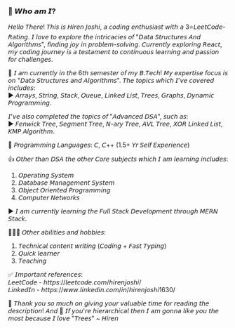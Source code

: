 ### 💖 𝙒𝙝𝙤 𝙖𝙢 𝙄?
𝘏𝘦𝘭𝘭𝘰 𝘛𝘩𝘦𝘳𝘦! 𝘛𝘩𝘪𝘴 𝘪𝘴 𝘏𝘪𝘳𝘦𝘯 𝘑𝘰𝘴𝘩𝘪, 𝘢 𝘤𝘰𝘥𝘪𝘯𝘨 𝘦𝘯𝘵𝘩𝘶𝘴𝘪𝘢𝘴𝘵 𝘸𝘪𝘵𝘩 𝘢 3⭐𝘓𝘦𝘦𝘵𝘊𝘰𝘥𝘦-𝘙𝘢𝘵𝘪𝘯𝘨. 𝘐 𝘭𝘰𝘷𝘦 𝘵𝘰 𝘦𝘹𝘱𝘭𝘰𝘳𝘦 𝘵𝘩𝘦 𝘪𝘯𝘵𝘳𝘪𝘤𝘢𝘤𝘪𝘦𝘴 𝘰𝘧 "𝘋𝘢𝘵𝘢 𝘚𝘵𝘳𝘶𝘤𝘵𝘶𝘳𝘦𝘴 𝘈𝘯𝘥 𝘈𝘭𝘨𝘰𝘳𝘪𝘵𝘩𝘮𝘴", 𝘧𝘪𝘯𝘥𝘪𝘯𝘨 𝘫𝘰𝘺 𝘪𝘯 𝘱𝘳𝘰𝘣𝘭𝘦𝘮-𝘴𝘰𝘭𝘷𝘪𝘯𝘨. 𝘊𝘶𝘳𝘳𝘦𝘯𝘵𝘭𝘺 𝘦𝘹𝘱𝘭𝘰𝘳𝘪𝘯𝘨 𝘙𝘦𝘢𝘤𝘵, 𝘮𝘺 𝘤𝘰𝘥𝘪𝘯𝘨 𝘫𝘰𝘶𝘳𝘯𝘦𝘺 𝘪𝘴 𝘢 𝘵𝘦𝘴𝘵𝘢𝘮𝘦𝘯𝘵 𝘵𝘰 𝘤𝘰𝘯𝘵𝘪𝘯𝘶𝘰𝘶𝘴 𝘭𝘦𝘢𝘳𝘯𝘪𝘯𝘨 𝘢𝘯𝘥 𝘱𝘢𝘴𝘴𝘪𝘰𝘯 𝘧𝘰𝘳 𝘤𝘩𝘢𝘭𝘭𝘦𝘯𝘨𝘦𝘴.

👋 𝘐 𝘢𝘮 𝘤𝘶𝘳𝘳𝘦𝘯𝘵𝘭𝘺 𝘪𝘯 𝘵𝘩𝘦 6𝘵𝘩 𝘴𝘦𝘮𝘦𝘴𝘵𝘦𝘳 𝘰𝘧 𝘮𝘺 𝘉.𝘛𝘦𝘤𝘩! 
𝘔𝘺 𝘦𝘹𝘱𝘦𝘳𝘵𝘪𝘴𝘦 𝘧𝘰𝘤𝘶𝘴 𝘪𝘴 𝘰𝘯 "𝘋𝘢𝘵𝘢 𝘚𝘵𝘳𝘶𝘤𝘵𝘶𝘳𝘦𝘴 𝘢𝘯𝘥 𝘈𝘭𝘨𝘰𝘳𝘪𝘵𝘩𝘮𝘴". 𝘛𝘩𝘦 𝘵𝘰𝘱𝘪𝘤𝘴 𝘸𝘩𝘪𝘤𝘩 𝘐'𝘷𝘦 𝘤𝘰𝘷𝘦𝘳𝘦𝘥 𝘪𝘯𝘤𝘭𝘶𝘥𝘦𝘴: <br>
▶️ 𝘈𝘳𝘳𝘢𝘺𝘴, 𝘚𝘵𝘳𝘪𝘯𝘨, 𝘚𝘵𝘢𝘤𝘬, 𝘘𝘶𝘦𝘶𝘦, 𝘓𝘪𝘯𝘬𝘦𝘥 𝘓𝘪𝘴𝘵, 𝘛𝘳𝘦𝘦𝘴, 𝘎𝘳𝘢𝘱𝘩𝘴, 𝘋𝘺𝘯𝘢𝘮𝘪𝘤 𝘗𝘳𝘰𝘨𝘳𝘢𝘮𝘮𝘪𝘯𝘨.

𝘐'𝘷𝘦 𝘢𝘭𝘴𝘰 𝘤𝘰𝘮𝘱𝘭𝘦𝘵𝘦𝘥 𝘵𝘩𝘦 𝘵𝘰𝘱𝘪𝘤𝘴 𝘰𝘧 "𝘈𝘥𝘷𝘢𝘯𝘤𝘦𝘥 𝘋𝘚𝘈", 𝘴𝘶𝘤𝘩 𝘢𝘴: <br>
▶️ 𝘍𝘦𝘯𝘸𝘪𝘤𝘬 𝘛𝘳𝘦𝘦, 𝘚𝘦𝘨𝘮𝘦𝘯𝘵 𝘛𝘳𝘦𝘦, 𝘕-𝘢𝘳𝘺 𝘛𝘳𝘦𝘦, 𝘈𝘝𝘓 𝘛𝘳𝘦𝘦, 𝘟𝘖𝘙 𝘓𝘪𝘯𝘬𝘦𝘥 𝘓𝘪𝘴𝘵, 𝘒𝘔𝘗 𝘈𝘭𝘨𝘰𝘳𝘪𝘵𝘩𝘮.

📢 𝘗𝘳𝘰𝘨𝘳𝘢𝘮𝘮𝘪𝘯𝘨 𝘓𝘢𝘯𝘨𝘶𝘢𝘨𝘦𝘴: 𝘊, 𝘊++ (1.5+ 𝘠𝘳 𝘚𝘦𝘭𝘧 𝘌𝘹𝘱𝘦𝘳𝘪𝘦𝘯𝘤𝘦)

👍 𝘖𝘵𝘩𝘦𝘳 𝘵𝘩𝘢𝘯 𝘋𝘚𝘈 𝘵𝘩𝘦 𝘰𝘵𝘩𝘦𝘳 𝘊𝘰𝘳𝘦 𝘴𝘶𝘣𝘫𝘦𝘤𝘵𝘴 𝘸𝘩𝘪𝘤𝘩 𝘐 𝘢𝘮 𝘭𝘦𝘢𝘳𝘯𝘪𝘯𝘨 𝘪𝘯𝘤𝘭𝘶𝘥𝘦𝘴:
1. 𝘖𝘱𝘦𝘳𝘢𝘵𝘪𝘯𝘨 𝘚𝘺𝘴𝘵𝘦𝘮
2. 𝘋𝘢𝘵𝘢𝘣𝘢𝘴𝘦 𝘔𝘢𝘯𝘢𝘨𝘦𝘮𝘦𝘯𝘵 𝘚𝘺𝘴𝘵𝘦𝘮
3. 𝘖𝘣𝘫𝘦𝘤𝘵 𝘖𝘳𝘪𝘦𝘯𝘵𝘦𝘥 𝘗𝘳𝘰𝘨𝘳𝘢𝘮𝘮𝘪𝘯𝘨
4. 𝘊𝘰𝘮𝘱𝘶𝘵𝘦𝘳 𝘕𝘦𝘵𝘸𝘰𝘳𝘬𝘴

▶️ 𝘐 𝘢𝘮 𝘤𝘶𝘳𝘳𝘦𝘯𝘵𝘭𝘺 𝘭𝘦𝘢𝘳𝘯𝘪𝘯𝘨 𝘵𝘩𝘦 𝘍𝘶𝘭𝘭 𝘚𝘵𝘢𝘤𝘬 𝘋𝘦𝘷𝘦𝘭𝘰𝘱𝘮𝘦𝘯𝘵 𝘵𝘩𝘳𝘰𝘶𝘨𝘩 𝘔𝘌𝘙𝘕 𝘚𝘵𝘢𝘤𝘬.

💁🏾‍♂️ 𝘖𝘵𝘩𝘦𝘳 𝘢𝘣𝘪𝘭𝘪𝘵𝘪𝘦𝘴 𝘢𝘯𝘥 𝘩𝘰𝘣𝘣𝘪𝘦𝘴:
1. 𝘛𝘦𝘤𝘩𝘯𝘪𝘤𝘢𝘭 𝘤𝘰𝘯𝘵𝘦𝘯𝘵 𝘸𝘳𝘪𝘵𝘪𝘯𝘨 (𝘊𝘰𝘥𝘪𝘯𝘨 + 𝘍𝘢𝘴𝘵 𝘛𝘺𝘱𝘪𝘯𝘨)
2. 𝘘𝘶𝘪𝘤𝘬 𝘭𝘦𝘢𝘳𝘯𝘦𝘳
3. 𝘛𝘦𝘢𝘤𝘩𝘪𝘯𝘨

✅ 𝘐𝘮𝘱𝘰𝘳𝘵𝘢𝘯𝘵 𝘳𝘦𝘧𝘦𝘳𝘦𝘯𝘤𝘦𝘴: <br>
𝘓𝘦𝘦𝘵𝘊𝘰𝘥𝘦 - 𝘩𝘵𝘵𝘱𝘴://𝘭𝘦𝘦𝘵𝘤𝘰𝘥𝘦.𝘤𝘰𝘮/𝘩𝘪𝘳𝘦𝘯𝘫𝘰𝘴𝘩𝘪/ <br>
𝘓𝘪𝘯𝘬𝘦𝘥𝘐𝘯 - 𝘩𝘵𝘵𝘱𝘴://𝘸𝘸𝘸.𝘭𝘪𝘯𝘬𝘦𝘥𝘪𝘯.𝘤𝘰𝘮/𝘪𝘯/𝘩𝘪𝘳𝘦𝘯𝘫𝘰𝘴𝘩𝘪1630/

🥰 𝘛𝘩𝘢𝘯𝘬 𝘺𝘰𝘶 𝘴𝘰 𝘮𝘶𝘤𝘩 𝘰𝘯 𝘨𝘪𝘷𝘪𝘯𝘨 𝘺𝘰𝘶𝘳 𝘷𝘢𝘭𝘶𝘢𝘣𝘭𝘦 𝘵𝘪𝘮𝘦 𝘧𝘰𝘳 𝘳𝘦𝘢𝘥𝘪𝘯𝘨 𝘵𝘩𝘦 𝘥𝘦𝘴𝘤𝘳𝘪𝘱𝘵𝘪𝘰𝘯! 
                                   𝘈𝘯𝘥
🤤 𝘐𝘧 𝘺𝘰𝘶'𝘳𝘦 𝘩𝘪𝘦𝘳𝘢𝘳𝘤𝘩𝘪𝘤𝘢𝘭 𝘵𝘩𝘦𝘯 𝘐 𝘢𝘮 𝘨𝘰𝘯𝘯𝘢 𝘭𝘪𝘬𝘦 𝘺𝘰𝘶 𝘵𝘩𝘦 𝘮𝘰𝘴𝘵 𝘣𝘦𝘤𝘢𝘶𝘴𝘦 𝘐 𝘭𝘰𝘷𝘦 "𝘛𝘳𝘦𝘦𝘴" ~ 𝘏𝘪𝘳𝘦𝘯
